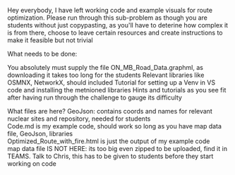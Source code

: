 Hey everybody, I have left working code and example visuals for route optimization.
Please run through this sub-problem as though you are students without just copypasting, as you'll have to deterine how complex it is
from there, choose to leave certain resources and create instructions to make it feasible but not trivial

What needs to be done:

You absolutely must supply the file ON_MB_Road_Data.graphml, as downloading it takes too long for the students
Relevant libraries like OSMNX, NetworkX, should included
Tutorial for setting up a Venv in VS code and installing the metnioned libraries
Hints and tutorials as you see fit after having run through the challenge to gauge its difficulty

What files are here?
GeoJson: contains coords and names for relevant nuclear sites and repository, needed for students  
Code.md is my example code, should work so long as you have map data file, GeoJson, libraries  
Optimized_Route_with_fire.html is just the output of my example code  
map data file IS NOT HERE: its too big even zipped to be uploaded, find it in TEAMS. Talk to Chris, this has to be given to students before they start working on code

